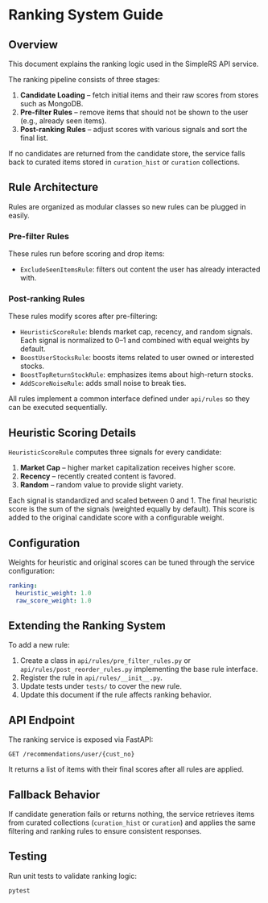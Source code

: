 # Ranking System Guide

## Overview
This document explains the ranking logic used in the SimpleRS API service.

The ranking pipeline consists of three stages:
1. **Candidate Loading** – fetch initial items and their raw scores from stores such as MongoDB.
2. **Pre-filter Rules** – remove items that should not be shown to the user (e.g., already seen items).
3. **Post-ranking Rules** – adjust scores with various signals and sort the final list.

If no candidates are returned from the candidate store, the service falls back to curated items stored in `curation_hist` or `curation` collections.

## Rule Architecture
Rules are organized as modular classes so new rules can be plugged in easily.

### Pre-filter Rules
These rules run before scoring and drop items:
- `ExcludeSeenItemsRule`: filters out content the user has already interacted with.

### Post-ranking Rules
These rules modify scores after pre-filtering:
- `HeuristicScoreRule`: blends market cap, recency, and random signals. Each signal is normalized to 0–1 and combined with equal weights by default.
- `BoostUserStocksRule`: boosts items related to user owned or interested stocks.
- `BoostTopReturnStockRule`: emphasizes items about high-return stocks.
- `AddScoreNoiseRule`: adds small noise to break ties.

All rules implement a common interface defined under `api/rules` so they can be executed sequentially.

## Heuristic Scoring Details
`HeuristicScoreRule` computes three signals for every candidate:
1. **Market Cap** – higher market capitalization receives higher score.
2. **Recency** – recently created content is favored.
3. **Random** – random value to provide slight variety.

Each signal is standardized and scaled between 0 and 1. The final heuristic score is the sum of the signals (weighted equally by default). This score is added to the original candidate score with a configurable weight.

## Configuration
Weights for heuristic and original scores can be tuned through the service configuration:
```yaml
ranking:
  heuristic_weight: 1.0
  raw_score_weight: 1.0
```

## Extending the Ranking System
To add a new rule:
1. Create a class in `api/rules/pre_filter_rules.py` or `api/rules/post_reorder_rules.py` implementing the base rule interface.
2. Register the rule in `api/rules/__init__.py`.
3. Update tests under `tests/` to cover the new rule.
4. Update this document if the rule affects ranking behavior.

## API Endpoint
The ranking service is exposed via FastAPI:
```
GET /recommendations/user/{cust_no}
```
It returns a list of items with their final scores after all rules are applied.

## Fallback Behavior
If candidate generation fails or returns nothing, the service retrieves items from curated collections (`curation_hist` or `curation`) and applies the same filtering and ranking rules to ensure consistent responses.

## Testing
Run unit tests to validate ranking logic:
```bash
pytest
```
